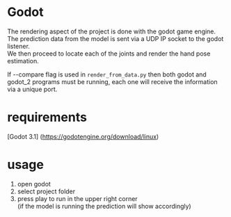 # Godot

The rendering aspect of the project is done with the godot game engine. <br>
The prediction data from the model is sent via a UDP IP socket to the godot listener. <br>
We then proceed to locate each of the joints and render the hand pose estimation. <br>

If --compare flag is used in `render_from_data.py` then both godot and godot_2 programs must be running, each one will receive the information via a unique port.<br> 

# requirements
[Godot 3.1] (https://godotengine.org/download/linux)

# usage
1. open godot
2. select project folder
3. press play to run in the upper right corner<br>
    (if the model is running the prediction will show accordingly)
